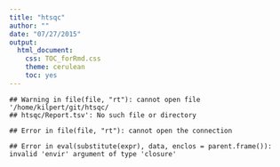 ```yaml
---
title: "htsqc"
author: ""
date: "07/27/2015"
output: 
  html_document:
    css: TOC_forRmd.css
    theme: cerulean
    toc: yes
---
```


<!--
This document was created by the htsqc pipeline. It contains several benchmark values on a specific squencing project at MPI-IE. The plots are intended to help evaluating the quality on a subsample of the overall reads.
The FASTQ files from a project were mapped with the HISAT aligner to available reference genomes. The benchmark values were aquired by using samtools view on the resulting BAM files.
-->


```
## Warning in file(file, "rt"): cannot open file '/home/kilpert/git/htsqc/
## htsqc/Report.tsv': No such file or directory
```

```
## Error in file(file, "rt"): cannot open the connection
```

```
## Error in eval(substitute(expr), data, enclos = parent.frame()): invalid 'envir' argument of type 'closure'
```






